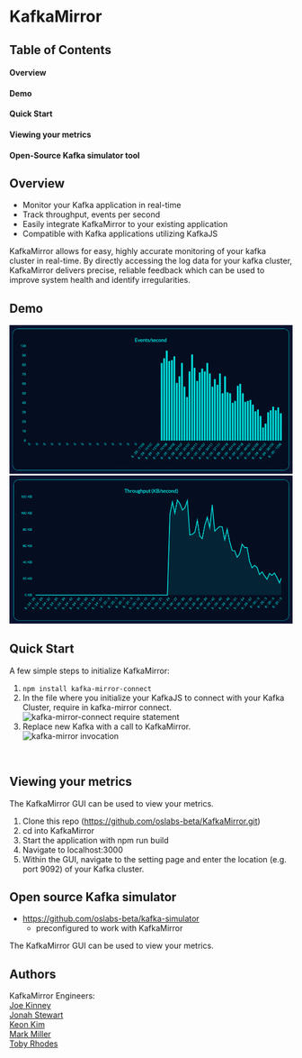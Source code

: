 # KafkaMirror


## Table of Contents
#### Overview
#### Demo
#### Quick Start
#### Viewing your metrics
#### Open-Source Kafka simulator tool

## Overview
- Monitor your Kafka application in real-time
- Track throughput, events per second
- Easily integrate KafkaMirror to your existing application
- Compatible with Kafka applications utilizing KafkaJS

KafkaMirror allows for easy, highly accurate monitoring of your kafka cluster in real-time. By directly accessing the log data for your kafka cluster, KafkaMirror delivers precise, reliable feedback which can be used to improve system health and identify irregularities. 

## Demo
![kafka-mirror-events](./events.gif "KafkaMirror Event Metrics")
![kafka-mirror-throughput](./throughput.gif "KafkaMirror Throughput Metrics")<br>

## Quick Start
A few simple steps to initialize KafkaMirror:
1. ```npm install kafka-mirror-connect```
2. In the file where you initialize your KafkaJS to connect with your Kafka Cluster, require in kafka-mirror connect.
![kafka-mirror-connect require statement](kafkaConnection_js_—_KafkaMirror.png "kafka-mirror-connect require statement")<br>
3. Replace new Kafka with a call to KafkaMirror. <br>
![kafka-mirror invocation](kafkaConnection_js_—_KafkaMirror2.png "kafka mirror invocation") <br>
 <br>
 
## Viewing your metrics
The KafkaMirror GUI can be used to view your metrics. 
1. Clone this repo (https://github.com/oslabs-beta/KafkaMirror.git)
2. cd into KafkaMirror
3. Start the application with npm run build
4. Navigate to localhost:3000
5. Within the GUI, navigate to the setting page and enter the location (e.g. port 9092) of your Kafka cluster.

## Open source Kafka simulator
- https://github.com/oslabs-beta/kafka-simulator 
  - preconfigured to work with KafkaMirror

The KafkaMirror GUI can be used to view your metrics. 

## Authors
KafkaMirror Engineers:<br>
[Joe Kinney](https://github.com/joekinney-png)<br>
[Jonah Stewart](https://github.com/jonahlstewart)<br>
[Keon Kim](https://github.com/Keon-Kim-0)<br>
[Mark Miller](https://github.com/markmanuelmiller)<br>
[Toby Rhodes](https://github.com/rtobiwan)<br>
